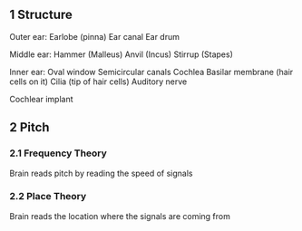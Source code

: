## 1 Structure

Outer ear:
Earlobe (pinna)
Ear canal
Ear drum

Middle ear:
Hammer (Malleus)
Anvil (Incus)
Stirrup (Stapes)

Inner ear:
Oval window
Semicircular canals
Cochlea
Basilar membrane (hair cells on it)
Cilia (tip of hair cells)
Auditory nerve

Cochlear implant

## 2 Pitch
### 2.1 Frequency Theory
Brain reads pitch by reading the speed of signals

### 2.2 Place Theory
Brain reads the location where the signals are coming from
